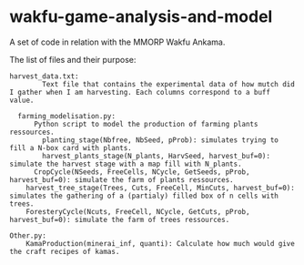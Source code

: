 # wakfu-game-analysis-and-model
A set of code in relation with the MMORP Wakfu Ankama.

The list of files and their purpose:

  	harvest_data.txt:
    		Text file that contains the experimental data of how mutch did I gather when I am harvesting. Each columns correspond to a buff value.

	  farming_modelisation.py:
		  Python script to model the production of farming plants ressources.
		    planting_stage(Nbfree, NbSeed, pProb): simulates trying to fill a N-box card with plants.
		    harvest_plants_stage(N_plants, HarvSeed, harvest_buf=0): simulate the harvest stage with a map fill with N_plants.
		  CropCycle(NSeeds, FreeCells, NCycle, GetSeeds, pProb, harvest_buf=0): simulate the farm of plants ressources.
	  	harvest_tree_stage(Trees, Cuts, FreeCell, MinCuts, harvest_buf=0): simulates the gathering of a (partialy) filled box of n cells with trees.
	  	ForesteryCycle(Ncuts, FreeCell, NCycle, GetCuts, pProb, harvest_buf=0): simulate the farm of trees ressources.

  	Other.py:
	  	KamaProduction(minerai_inf, quanti): Calculate how much would give the craft recipes of kamas.
